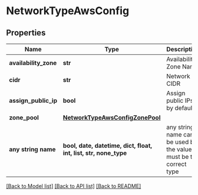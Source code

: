 # NetworkTypeAwsConfig


## Properties
Name | Type | Description | Notes
------------ | ------------- | ------------- | -------------
**availability_zone** | **str** | Availability Zone Name | 
**cidr** | **str** | Network CIDR | 
**assign_public_ip** | **bool** | Assign public IPs by default. | 
**zone_pool** | [**NetworkTypeAwsConfigZonePool**](NetworkTypeAwsConfigZonePool.md) |  | 
**any string name** | **bool, date, datetime, dict, float, int, list, str, none_type** | any string name can be used but the value must be the correct type | [optional]

[[Back to Model list]](../README.md#documentation-for-models) [[Back to API list]](../README.md#documentation-for-api-endpoints) [[Back to README]](../README.md)


